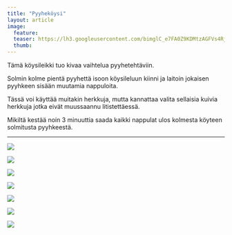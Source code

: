 ```yaml
---
title: "Pyyheköysi"
layout: article
image:
  feature:
  teaser: https://lh3.googleusercontent.com/bimglC_e7FA0Z9KDMtzAGFVs4RjztabcBQf_aPaO4RXSldyhIdpqAd45fjVxzD59tB-56i69vr0KLnlqEzEVpOlCLyezc0RgmN_JgD8TYJ7GtqCI5DGG8c_lqwqbC_5RKR87tCbZf3E2LhERZwsN1HwVEDbgSDuluyN7_T7yUyu25oBwal_QC9hPKGsI_ubkGvZOCSBcDFdr3XzGxgPcvJWSXlj5spjF1Q8WHb9zu6qLnXJO09lD4k_VPsSmhavjXH2XIHUO-WvxnRqv2xAehgzF5pOfj4g0iQJJg7SA12M8DIEjAbKfss_B3fPwm5LQak-RFFLd1c2lI757VRYpgKHi2HH3-OLoTtdYHNurZsGFxzH4lF_p5_uyxo2-I37gymEG1kRRq8fwXSbVqcUQZEu3O80b5J99C5Xb8Flpmqen1if6bKUdcpBpXoMOwqr-PiMMDDrHciToCcJwHljV4x0-07hJHvcegc_ZzBj9OKUAh4sgk2v6UnPSEGxHRnX8DAIwkStsMrLzB3agNx-axBBgsdY94hnRbltH1zSBPD8rAxaySz8-lR5fiJ-P29kup9EX=w245
  thumb:
---
```


Tämä köysileikki tuo kivaa vaihtelua pyyhetehtäviin.

Solmin kolme pientä pyyhettä isoon köysileluun kiinni ja laitoin jokaisen pyyhkeen sisään muutamia nappuloita.

Tässä voi käyttää muitakin herkkuja, mutta kannattaa valita sellaisia kuivia herkkuja jotka eivät muussaannu litistettäessä.

Mikiltä kestää noin 3 minuuttia saada kaikki nappulat ulos kolmesta köyteen solmitusta pyyhkeestä.

---

[![](https://lh3.googleusercontent.com/GwUWWIsSNfVjnlUrEC0OopO8eAf16jTILGLHjJ_e6-cRx_fUUNvlgtKXz2pjVX567EW_7Zd33rN15SsXrSfb5_CfePDZ4dmgh8o2bADuqDpgqv0jFw79fV1xhb1cIJ1HtfgSfPMKGBnf4cZskZX44IAEIvpbe9ngbQuMPyQkfKwOVHF5WFCNap6iPkHSkpUVZ2LmMMf71Skzk5WXzRgtRkjCyC4i4ur9pOVaMnPPgrtm-H8ILXrQh53n8biHeRjGuTn__3og0idUOcDYnQdUqRLm5i6wIIykxeQCwbA_hgUZNukFqGDrAGUUCDIzl2wQ_dPSJxGVQhqAsrKgiaE9GK_od6ITfsDCI_WD-iV4cj9amHZmxFovekYueNYE69req_GuIc0sJnEvQenoFT5Rj5Gl8NmS0EIKXIcN8XeVeN8IHaFpgZXLH8-Vcc74KFqBAmy774AD7UIULZ0bahUl7Xs4A5RoXz5QL2iElotw-2E9BWCE3ZbNC52BITVdXAf5rDXAFImt_AQ9AytDKzPvKFiwttdNAR5GE2ubip5yq8ApZuOzEwxi4tgh-aX_2s6mTt4H=w800)](https://lh3.googleusercontent.com/GwUWWIsSNfVjnlUrEC0OopO8eAf16jTILGLHjJ_e6-cRx_fUUNvlgtKXz2pjVX567EW_7Zd33rN15SsXrSfb5_CfePDZ4dmgh8o2bADuqDpgqv0jFw79fV1xhb1cIJ1HtfgSfPMKGBnf4cZskZX44IAEIvpbe9ngbQuMPyQkfKwOVHF5WFCNap6iPkHSkpUVZ2LmMMf71Skzk5WXzRgtRkjCyC4i4ur9pOVaMnPPgrtm-H8ILXrQh53n8biHeRjGuTn__3og0idUOcDYnQdUqRLm5i6wIIykxeQCwbA_hgUZNukFqGDrAGUUCDIzl2wQ_dPSJxGVQhqAsrKgiaE9GK_od6ITfsDCI_WD-iV4cj9amHZmxFovekYueNYE69req_GuIc0sJnEvQenoFT5Rj5Gl8NmS0EIKXIcN8XeVeN8IHaFpgZXLH8-Vcc74KFqBAmy774AD7UIULZ0bahUl7Xs4A5RoXz5QL2iElotw-2E9BWCE3ZbNC52BITVdXAf5rDXAFImt_AQ9AytDKzPvKFiwttdNAR5GE2ubip5yq8ApZuOzEwxi4tgh-aX_2s6mTt4H=s0)

[![](https://lh3.googleusercontent.com/alTH62-IN-76qIlcCaJVEMdRpaq5ulM3fGnOli3CB5N5fHFDaoXtELOM3dtFK_dY4AE-byUZlbP_OWirTgmE7kDVQNgE8LGbRfkgL_1tvYm2l3lPOoLaWP2K0vlOhbRVLrj00deTMD_b62gKjZ-bGzzKUCEhDauDn5QKhzZA2k6eth9FT9WSyWMjcwivBx2-Y0bQo7cdBw-s_V58u73YdZCTsfK2hJDtrbG5_QjX0KMPPYSpXxOD3hCUV55fLwlt-hlsglJQx7wj2wW1ftoBfy7l7OOpGOuMd0hHRVVi9v3UEA-UIyzjYtPSh1P6MKhZ6jyn5zMIlsPUYtIFMkI0jwO1-I2cpOQ3kP_8iAmv3IY0cl1RTtpkW9YjmY7rUmVKrxQ6r0NPXFB4nQuoHUudm-N3w16ag_gqdMO5u5G5gkG2_Vn1mOUTuh6YuTxoS16ShttKu38PIYDGMXWEYyvAt6GEGlCm2xh1Ca_H7ZhXqlQU-UpGhGc8mYMyPe5na5tpQ58S5wXDtLeuR0uzylWkeyMyRcrusISAQYpFHSl9eznwFm8rNLo4h_RcAsrGqm6UICVf=w800)](https://lh3.googleusercontent.com/alTH62-IN-76qIlcCaJVEMdRpaq5ulM3fGnOli3CB5N5fHFDaoXtELOM3dtFK_dY4AE-byUZlbP_OWirTgmE7kDVQNgE8LGbRfkgL_1tvYm2l3lPOoLaWP2K0vlOhbRVLrj00deTMD_b62gKjZ-bGzzKUCEhDauDn5QKhzZA2k6eth9FT9WSyWMjcwivBx2-Y0bQo7cdBw-s_V58u73YdZCTsfK2hJDtrbG5_QjX0KMPPYSpXxOD3hCUV55fLwlt-hlsglJQx7wj2wW1ftoBfy7l7OOpGOuMd0hHRVVi9v3UEA-UIyzjYtPSh1P6MKhZ6jyn5zMIlsPUYtIFMkI0jwO1-I2cpOQ3kP_8iAmv3IY0cl1RTtpkW9YjmY7rUmVKrxQ6r0NPXFB4nQuoHUudm-N3w16ag_gqdMO5u5G5gkG2_Vn1mOUTuh6YuTxoS16ShttKu38PIYDGMXWEYyvAt6GEGlCm2xh1Ca_H7ZhXqlQU-UpGhGc8mYMyPe5na5tpQ58S5wXDtLeuR0uzylWkeyMyRcrusISAQYpFHSl9eznwFm8rNLo4h_RcAsrGqm6UICVf=s0)

[![](https://lh3.googleusercontent.com/VZCbVbe-Yx6wP2R8Y_1DhS18qC1X3eDl6t8iwPxtNt2XxG7c74ApTOAbuBhjyONCrWk1YRDbGBksGlSaNs2olO7_aw4b0t-yALZi6OFEwmfuujDlBFeHIkCdXH6jMX2BOYgvubs4R60wlzQwx__IruwXE80PQiEPkTbD_STe3Vj5hVggfHCV4Qx6bmmXQ2-zZc3loq0U2ttdXqohWbeE7MeqfYyDlOfc2lWFaadYeNuOVyUqrCJ3UHV1VdTP0OVAiOtw13aQE440zsvEYxVv4qRhT_WA4yNUYk9io_TXHZI7uqfkqA5MSRIIjVvrfBjyDHttA8-Jcp2b2AVlCKYuPsfhAmCVkkp93-IpVoT7YO8p3MOEthCJBsZ6-YSkmYooY2e-A6krEGK4cnE3mY-3gnzt7Z8ih0Z60U-Z0WyTD0_CsoDagsHsW-bpKzE7Jma5u4B9A8J6XahbztLlj3Maob32b_Ap22W1TzkQMnQeefKpQ9Ev2oTfVRDiWvowBG2zdywhx0ErrJ-y2BGpSgJc4y4H0WPIB6ABh_DBPlNTiaRRn1ZwlbnI9ddL5GKdwSML0FTw=w800)](https://lh3.googleusercontent.com/VZCbVbe-Yx6wP2R8Y_1DhS18qC1X3eDl6t8iwPxtNt2XxG7c74ApTOAbuBhjyONCrWk1YRDbGBksGlSaNs2olO7_aw4b0t-yALZi6OFEwmfuujDlBFeHIkCdXH6jMX2BOYgvubs4R60wlzQwx__IruwXE80PQiEPkTbD_STe3Vj5hVggfHCV4Qx6bmmXQ2-zZc3loq0U2ttdXqohWbeE7MeqfYyDlOfc2lWFaadYeNuOVyUqrCJ3UHV1VdTP0OVAiOtw13aQE440zsvEYxVv4qRhT_WA4yNUYk9io_TXHZI7uqfkqA5MSRIIjVvrfBjyDHttA8-Jcp2b2AVlCKYuPsfhAmCVkkp93-IpVoT7YO8p3MOEthCJBsZ6-YSkmYooY2e-A6krEGK4cnE3mY-3gnzt7Z8ih0Z60U-Z0WyTD0_CsoDagsHsW-bpKzE7Jma5u4B9A8J6XahbztLlj3Maob32b_Ap22W1TzkQMnQeefKpQ9Ev2oTfVRDiWvowBG2zdywhx0ErrJ-y2BGpSgJc4y4H0WPIB6ABh_DBPlNTiaRRn1ZwlbnI9ddL5GKdwSML0FTw=s0)

[![](https://lh3.googleusercontent.com/Htlh4yyl1wQUHkyatfojvrAEoNLsGA_LzWXgWCZrA9gdeXHPy3TE5sI5PI1d8_xJpH_UctbSX-wLNkeb5UU1qF8C8zaSmQdk6EpgcwHZ1ymxyZeo3pdbRf-80o449mn6yMbeN6kjPiP_IOFg_9Co3jCuXEsIf1mbt2wJXraxbK9xQz7Jp4mD-6LcAofRM4ncYJY62zop2fIBf_ov19Lk2sq6Ttf-zkWwY97dqyeUj9PW_1aaBJKWESq-yv3_wzZQzMs2MrP-7XbkZMrZHr4mlAZRjeOLx1uPptOHMY5rehFqffJwRDzjbPkEa6YmCh3qE6GU2SDgGq41Qb5-3Yh8L-mb1Ozc165CJQLQDgvX0c7E8otoReWWQUpnrRuohvOs8Ip5x7v1nbYBeDzTyIfqKmFDasDKF_lauwpv_utZ2ndDnFjom6NurX0GHoOov9qWRAcWZYn9tmaxApq2iKeV1Qis4hi_dvnJERRYGx7q3feTZXlacfkkjA8oShovZ6gUMiHMfnzZKPnjjFIbkN4Q9bpS_bbSXLpku9tV5hDvxr0STODbHumzOZXYvW0beweGmesb=w800)](https://lh3.googleusercontent.com/Htlh4yyl1wQUHkyatfojvrAEoNLsGA_LzWXgWCZrA9gdeXHPy3TE5sI5PI1d8_xJpH_UctbSX-wLNkeb5UU1qF8C8zaSmQdk6EpgcwHZ1ymxyZeo3pdbRf-80o449mn6yMbeN6kjPiP_IOFg_9Co3jCuXEsIf1mbt2wJXraxbK9xQz7Jp4mD-6LcAofRM4ncYJY62zop2fIBf_ov19Lk2sq6Ttf-zkWwY97dqyeUj9PW_1aaBJKWESq-yv3_wzZQzMs2MrP-7XbkZMrZHr4mlAZRjeOLx1uPptOHMY5rehFqffJwRDzjbPkEa6YmCh3qE6GU2SDgGq41Qb5-3Yh8L-mb1Ozc165CJQLQDgvX0c7E8otoReWWQUpnrRuohvOs8Ip5x7v1nbYBeDzTyIfqKmFDasDKF_lauwpv_utZ2ndDnFjom6NurX0GHoOov9qWRAcWZYn9tmaxApq2iKeV1Qis4hi_dvnJERRYGx7q3feTZXlacfkkjA8oShovZ6gUMiHMfnzZKPnjjFIbkN4Q9bpS_bbSXLpku9tV5hDvxr0STODbHumzOZXYvW0beweGmesb=s0)

[![](https://lh3.googleusercontent.com/cRpkeb_i4DxEfbaFnwpQ3T4yBDUkxYd9ZYM-fWJC-Yc-JyE0C86g5bO-dK163fJQzG8UoUyw7uAz0f3GGliEHv9WJGooe71T8I-XZCOG9qlUyPoNlUAkUSkJJy9OGjsgWuhKdhGmos46OQoHIUGWa4Hl1YS-QSmjl46LlQEqP2Di12L5oSkeIB6ZYNf7Th1KDMpz6L1QUp4yel5bH7hahip_zLh525ME_e6cr-J5AM354XYb5t6CVvrLxjD_tbXlSeJLmgViZzcySCARSdfgFsmSiPVaLdEgz-5KCJ919IEyvRcgi0WRLkN1MMkBD9nNUebU9naCTGRC7QKyCslyXpvsUqWfXwForfM41j718n95J1w8jpWOM3ZYksLPctu8cwSnNR9YSd3yj65TWcRA9ftGFl3J_c33Q8_dMCcB8Igit0DF802VE2R5N5UBNl4sW_EVxjx-Q0w7PVSFud26sNlfBhqTfxzd28dEPC8eBq4tBewJk82e7vMeezI2hqgOLqLm9YlHZUtt3k0OLM3FHD-jtifvvXP_6WZv3ymnNBbYX5YYUK6p88dJfVWIjj5hZHrL=w800)](https://lh3.googleusercontent.com/cRpkeb_i4DxEfbaFnwpQ3T4yBDUkxYd9ZYM-fWJC-Yc-JyE0C86g5bO-dK163fJQzG8UoUyw7uAz0f3GGliEHv9WJGooe71T8I-XZCOG9qlUyPoNlUAkUSkJJy9OGjsgWuhKdhGmos46OQoHIUGWa4Hl1YS-QSmjl46LlQEqP2Di12L5oSkeIB6ZYNf7Th1KDMpz6L1QUp4yel5bH7hahip_zLh525ME_e6cr-J5AM354XYb5t6CVvrLxjD_tbXlSeJLmgViZzcySCARSdfgFsmSiPVaLdEgz-5KCJ919IEyvRcgi0WRLkN1MMkBD9nNUebU9naCTGRC7QKyCslyXpvsUqWfXwForfM41j718n95J1w8jpWOM3ZYksLPctu8cwSnNR9YSd3yj65TWcRA9ftGFl3J_c33Q8_dMCcB8Igit0DF802VE2R5N5UBNl4sW_EVxjx-Q0w7PVSFud26sNlfBhqTfxzd28dEPC8eBq4tBewJk82e7vMeezI2hqgOLqLm9YlHZUtt3k0OLM3FHD-jtifvvXP_6WZv3ymnNBbYX5YYUK6p88dJfVWIjj5hZHrL=s0)

[![](https://lh3.googleusercontent.com/IEgDQqFO0iF8gRiSyd9iTki9Pr_UmodsNKB5zbi7sdtaAHi9ZeDfINlBh1T2ynXVA5mpPnZQaMX08orXKH3jpHNEmaMgog7HH_Yp2crr37fR-jkhX0bitW3N1tE5pWnPIC-qlurznfXcS6FNByLcptdn35j_FKdfefZCA49FYYXdnxviD6nEGvZCFhoD70ks4VqOdnqpsWpadVbmZlPuHUvT2VUa-dBQ000LTSqQexPgEVlAdf28nxykAC3jli94JyMiKDSVTZvJRShwfIS-SxwqKhXXTgm0-vmPQ_9H62MV-KqLreSJ6eg7G-yBDGwoCYkQr1eNHrXy_qyAO550HCml5Hg-lyImraa3S_jsiWX_Ia8CSus7O6f-gTahCtBguus_Cmfljfq4Zmf5XRFnkVHOBE4iSHKHYFLxwzfQVSFpj_JM-CReDP33nzrBuVqsVmx3NpLMR4tTeyzT6I9Xr61ttmE_797D53w8PwaL5vh9wcw8QzoRUmwc-YWGODORt9P70I4azTv_UpLhf0y0Gm347UvDN1vE3ykpJ555D4yrYTsvmYNyn0n6VAHRCdNzBzUb=w800)](https://lh3.googleusercontent.com/IEgDQqFO0iF8gRiSyd9iTki9Pr_UmodsNKB5zbi7sdtaAHi9ZeDfINlBh1T2ynXVA5mpPnZQaMX08orXKH3jpHNEmaMgog7HH_Yp2crr37fR-jkhX0bitW3N1tE5pWnPIC-qlurznfXcS6FNByLcptdn35j_FKdfefZCA49FYYXdnxviD6nEGvZCFhoD70ks4VqOdnqpsWpadVbmZlPuHUvT2VUa-dBQ000LTSqQexPgEVlAdf28nxykAC3jli94JyMiKDSVTZvJRShwfIS-SxwqKhXXTgm0-vmPQ_9H62MV-KqLreSJ6eg7G-yBDGwoCYkQr1eNHrXy_qyAO550HCml5Hg-lyImraa3S_jsiWX_Ia8CSus7O6f-gTahCtBguus_Cmfljfq4Zmf5XRFnkVHOBE4iSHKHYFLxwzfQVSFpj_JM-CReDP33nzrBuVqsVmx3NpLMR4tTeyzT6I9Xr61ttmE_797D53w8PwaL5vh9wcw8QzoRUmwc-YWGODORt9P70I4azTv_UpLhf0y0Gm347UvDN1vE3ykpJ555D4yrYTsvmYNyn0n6VAHRCdNzBzUb=s0)

[![](https://lh3.googleusercontent.com/Zt0yqeQWJ2MwUl9DBs3oPmURV211leTVp5X49ICGQcyfZJ9r5uWZD9vjrasu0NyHqRtF-BjuRb-0B0fU-n244o-0VRK-2BcFFMl32fY8yGpHZVMDxg0a57zxhP2iJsuloWRy7diZTFtu0vxLMS3_ZBsMTHvESf-7Zz43JdN0KpX0QCkWTsRsJUUsgtQHiSNK0XWq68O22KPx33GEm78RvFdLxgBbFZ2HkiT4d--r1dd_QLaRbygZPoxFtlGTpLx8CwVdIgTmMxAdQCE_cJv80pQe_Rsyinqm3hIa-kz_kKkExsZrG0E36bmf2k71zyIllOvywFdXnWtrONBCPlh0lp21YaCGjFlpzjCqSO5hKIDWLdiMIFF--k9RTVZe64qHmaXRFmkROl9J4DCK15UYpVaNU8jl_xzA0eLjQztsMbYCimC1PBMaYK1lpGHb7X4N2l-ISjl_QH080vb6RnfIGDwT_hObo5kOkfRWOHvTg9sBPUtvDCGNqzZnonvkl91RaEJXkJ9S8m39cn9X2VF18-IEbGHYf4ilz7OCmackc3ZcL_RTgmy6DzpA66oKkVdoWipf=w800)](https://lh3.googleusercontent.com/Zt0yqeQWJ2MwUl9DBs3oPmURV211leTVp5X49ICGQcyfZJ9r5uWZD9vjrasu0NyHqRtF-BjuRb-0B0fU-n244o-0VRK-2BcFFMl32fY8yGpHZVMDxg0a57zxhP2iJsuloWRy7diZTFtu0vxLMS3_ZBsMTHvESf-7Zz43JdN0KpX0QCkWTsRsJUUsgtQHiSNK0XWq68O22KPx33GEm78RvFdLxgBbFZ2HkiT4d--r1dd_QLaRbygZPoxFtlGTpLx8CwVdIgTmMxAdQCE_cJv80pQe_Rsyinqm3hIa-kz_kKkExsZrG0E36bmf2k71zyIllOvywFdXnWtrONBCPlh0lp21YaCGjFlpzjCqSO5hKIDWLdiMIFF--k9RTVZe64qHmaXRFmkROl9J4DCK15UYpVaNU8jl_xzA0eLjQztsMbYCimC1PBMaYK1lpGHb7X4N2l-ISjl_QH080vb6RnfIGDwT_hObo5kOkfRWOHvTg9sBPUtvDCGNqzZnonvkl91RaEJXkJ9S8m39cn9X2VF18-IEbGHYf4ilz7OCmackc3ZcL_RTgmy6DzpA66oKkVdoWipf=s0)
